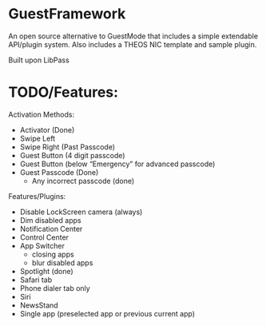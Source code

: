 GuestFramework
==============

An open source alternative to GuestMode that includes a simple extendable API/plugin system.
Also includes a THEOS NIC template and sample plugin. 


Built upon LibPass

TODO/Features:
==============

Activation Methods:
- Activator (Done)
- Swipe Left 
- Swipe Right (Past Passcode)
- Guest Button (4 digit passcode)
- Guest Button (below “Emergency” for advanced passcode)
- Guest Passcode (Done)
   - Any incorrect passcode (done)


Features/Plugins:
- Disable LockScreen camera (always)
- Dim disabled apps
- Notification Center
- Control Center
- App Switcher 
  - closing apps
  - blur disabled apps
- Spotlight (done)
- Safari tab
- Phone dialer tab only
- Siri
- NewsStand
- Single app (preselected app or previous current app)
